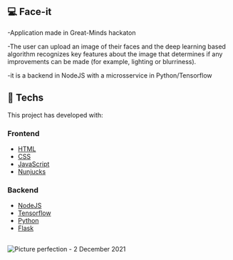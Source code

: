 ## 💻 Face-it
-Application made in Great-Minds hackaton

-The user can upload an image of their faces and the deep learning based algorithm recognizes key features about the image that determines if any improvements can be made (for example, lighting or blurriness).

-it is a backend in NodeJS with a microsservice in Python/Tensorflow
## 🧪 Techs

This project has developed with:

### Frontend
- [HTML](https://developer.mozilla.org/pt-BR/docs/Web/HTML)
- [CSS](https://www.w3schools.com/cssref/)
- [JavaScript](https://developer.mozilla.org/pt-BR/docs/Web/JavaScript)
- [Nunjucks](https://mozilla.github.io/nunjucks/)
### Backend
- [NodeJS](https://nodejs.org/en/)
- [Tensorflow](https://www.tensorflow.org/)
- [Python](https://www.python.org/)
- [Flask](https://flask.palletsprojects.com/en/2.2.x/)

##
![Picture perfection - 2 December 2021](https://user-images.githubusercontent.com/73947774/176178116-bab2364c-7536-4ae8-8324-97733f232d89.gif)
